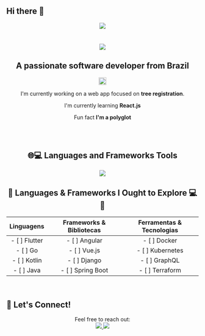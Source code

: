 ## Hi there 👋

<!--
**maraiii/maraiii** is a ✨ _special_ ✨ repository because its `README.md` (this file) appears on your GitHub profile.

Here are some ideas to get you started:

- 🔭 I’m currently working on ...
- 🌱 I’m currently learning ...
- 👯 I’m looking to collaborate on ...
- 🤔 I’m looking for help with ...
- 💬 Ask me about ...
- 📫 How to reach me: ...
- 😄 Pronouns: ...
- ⚡ Fun fact: ...
-->

<div align="center">

<img src="https://visitor-badge.laobi.icu/badge?page_id=maraiii.maraiii"/>

<h1>
<img src="https://readme-typing-svg.demolab.com?weight=500&size=50&duration=1150&pause=100&color=FFFFFF&background=FF000000&center=true&vCenter=true&width=900&height=200&lines=All+we+have+to+decide+is;what+to+do+with+the+time;that+is+given+to+us."/>
</h1>

## A passionate software developer from Brazil 
<img src="https://upload.wikimedia.org/wikipedia/commons/0/05/Flag_of_Brazil.svg" alt="Brazil Flag" width="20" height="20"/>

<br/>

I'm currently working on a web app focused on **tree registration**. 

I'm currently learning **React.js** 

Fun fact **I'm a polyglot**

<br/>


<br/>

## 🌐💻 Languages and Frameworks Tools

<a href="https://skillicons.dev">
    <img src="https://skillicons.dev/icons?i=git,python,cs,dotnet,js,mysql,sass,tailwind,ts,react"/>
</a>

<br/>

## 🚀 Languages & Frameworks I Ought to Explore 💻🚀


| Linguagens             | Frameworks & Bibliotecas | Ferramentas & Tecnologias |
|:-----------------------:|:------------------------:|:-------------------------:|
| - [ ] Flutter              | - [ ] Angular              | - [ ] Docker              |
| - [ ] Go                | - [ ] Vue.js             | - [ ] Kubernetes          |
| - [ ] Kotlin            | - [ ] Django             | - [ ] GraphQL            |
| - [ ] Java             | - [ ] Spring Boot        | - [ ] Terraform           |

</div>

</br>

## 💬 Let's Connect!
<div align="center">
  Feel free to reach out: 

  </br>
  
  <a href="mariaeduantunes200281@gmail.com">
    <img src="https://img.shields.io/badge/Gmail-D14836?style=for-the-badge&logo=gmail&logoColor=white"/>
  </a>
  <a href="https://in.linkedin.com/in/maria-eduarda-antunes-73a416223">
    <img src="https://img.shields.io/badge/LinkedIn-0077B5?style=for-the-badge&logo=linkedin&logoColor=white" />
  </a>
</div>



<!--
<div align="center">
<h2>My Contributions</h2>
<img alt="snake eating" src="" />  
-->